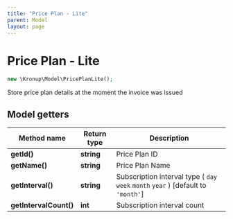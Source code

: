 ```yaml
---
title: "Price Plan - Lite"
parent: Model
layout: page
---
```


# Price Plan - Lite

```php
new \Kronup\Model\PricePlanLite();
```

Store price plan details at the moment the invoice was issued

## Model getters

Method name | Return type | Description
------------ | ------------- | -------------
**getId()** | **string** | Price Plan ID
**getName()** | **string** | Price Plan Name
**getInterval()** | **string** | Subscription interval type ( `day` `week` `month` `year` )  [default to `'month'`]
**getIntervalCount()** | **int** | Subscription interval count

